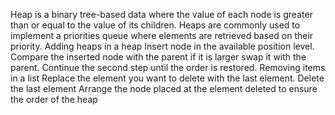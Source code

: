  Heap is a binary tree-based data where the value of each node is greater than or equal to the value of its children.
 Heaps are commonly used to implement a priorities queue where elements are retrieved based on their priority.
 Adding heaps in a heap
Insert node in the available position level.
Compare the inserted node with the parent if it is larger swap it with the parent.
Continue the second step until the order is restored.
Removing items in a list
Replace the element you want to delete with the last element.
Delete the last element
Arrange the node placed at the element deleted to ensure the order of the heap


